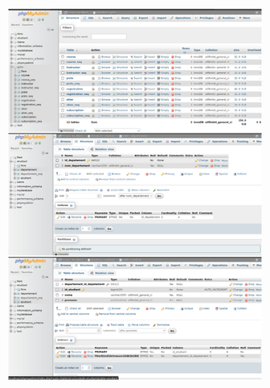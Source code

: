 ![Execution](./images/scrine1.png)
![Table etudiant demo 3:](./images/scrine3.png)
![Table departement demo 3:](./images/scrine4.png)